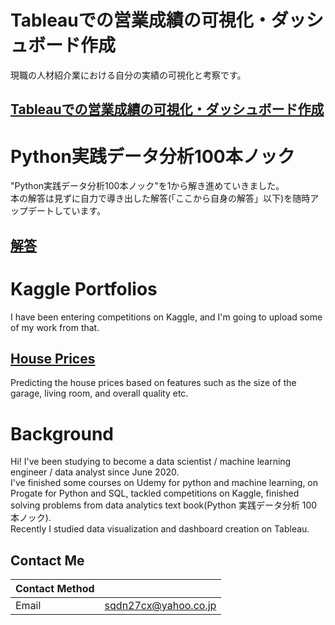 # Tableauでの営業成績の可視化・ダッシュボード作成<br/>
現職の人材紹介業における自分の実績の可視化と考察です。<br/>
## [Tableauでの営業成績の可視化・ダッシュボード作成](https://github.com/TS-0910/Tableau)<br/>
# Python実践データ分析100本ノック<br/>
"Python実践データ分析100本ノック"を1から解き進めていきました。<br/>
本の解答は見ずに自力で導き出した解答(「ここから自身の解答」以下)を随時アップデートしています。<br/>
## [解答](https://github.com/TS-0910/100fungos_1st)<br/>

# Kaggle Portfolios<br/>

I have been entering competitions on Kaggle, and I'm going to upload some of my work from that.<br/>

## [House Prices](https://github.com/TS-0910/Kaggle_Housing)

Predicting the house prices based on features such as the size of the garage, living room, and overall quality etc.

# Background

Hi! I've been studying  to become a data scientist / machine learning engineer / data analyst since June 2020.<br/>
I've finished some courses on Udemy for python and machine learning, on Progate for Python and SQL, tackled competitions on Kaggle, finished solving problems from data analytics text book(Python 実践データ分析 100本ノック). <br/>
Recently I studied data visualization and dashboard creation on Tableau.

## Contact Me

| Contact Method |  |
| --- | --- |
|Email | sqdn27cx@yahoo.co.jp |
